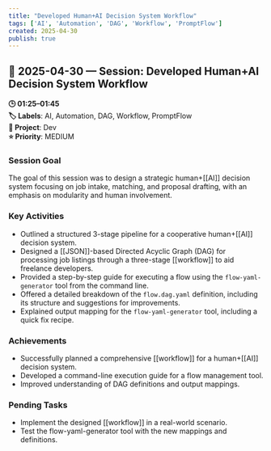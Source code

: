 ```yaml
---
title: "Developed Human+AI Decision System Workflow"
tags: ['AI', 'Automation', 'DAG', 'Workflow', 'PromptFlow']
created: 2025-04-30
publish: true
---
```


## 📅 2025-04-30 — Session: Developed Human+AI Decision System Workflow

**🕒 01:25–01:45**  
**🏷️ Labels**: AI, Automation, DAG, Workflow, PromptFlow  
**📂 Project**: Dev  
**⭐ Priority**: MEDIUM  


### Session Goal
The goal of this session was to design a strategic human+[[AI]] decision system focusing on job intake, matching, and proposal drafting, with an emphasis on modularity and human involvement.

### Key Activities
- Outlined a structured 3-stage pipeline for a cooperative human+[[AI]] decision system.
- Designed a [[JSON]]-based Directed Acyclic Graph (DAG) for processing job listings through a three-stage [[workflow]] to aid freelance developers.
- Provided a step-by-step guide for executing a flow using the `flow-yaml-generator` tool from the command line.
- Offered a detailed breakdown of the `flow.dag.yaml` definition, including its structure and suggestions for improvements.
- Explained output mapping for the `flow-yaml-generator` tool, including a quick fix recipe.

### Achievements
- Successfully planned a comprehensive [[workflow]] for a human+[[AI]] decision system.
- Developed a command-line execution guide for a flow management tool.
- Improved understanding of DAG definitions and output mappings.

### Pending Tasks
- Implement the designed [[workflow]] in a real-world scenario.
- Test the flow-yaml-generator tool with the new mappings and definitions.
